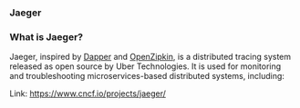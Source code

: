 ### Jaeger

### What is Jaeger?

Jaeger, inspired by [Dapper](https://research.google.com/pubs/pub36356.html) and [OpenZipkin](http://zipkin.io/), is a distributed tracing system released as open source by Uber Technologies. It is used for monitoring and troubleshooting microservices-based distributed systems, including:

Link: https://www.cncf.io/projects/jaeger/